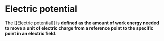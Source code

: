 # Electric potential
The [[Electric potential]] is **defined as the amount of work energy needed to move a unit of electric charge from a reference point to the specific point in an electric field**.